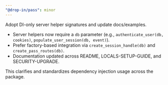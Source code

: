 ```yaml
---
"@drop-in/pass": minor
---
```


Adopt DI-only server helper signatures and update docs/examples.

- Server helpers now require a `db` parameter (e.g., `authenticate_user(db, cookies)`, `populate_user_session(db, event)`).
- Prefer factory-based integration via `create_session_handle(db)` and `create_pass_routes(db)`.
- Documentation updated across README, LOCALS-SETUP-GUIDE, and SECURITY-UPGRADE.

This clarifies and standardizes dependency injection usage across the package.
